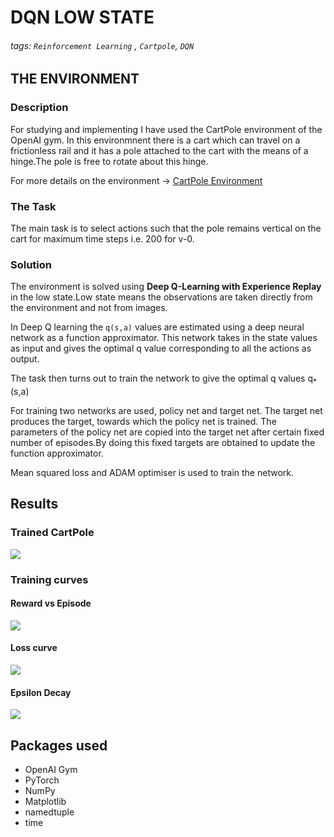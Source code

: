 # DQN LOW STATE
###### tags: `Reinforcement Learning` , `Cartpole`, `DQN`

## THE ENVIRONMENT

### Description

For studying and implementing I have used the CartPole environment of the OpenAI gym. In this environmnent there is a cart which can travel on a frictionless rail and it has a pole attached to the cart with the means of a hinge.The pole is free to rotate about this hinge.

For more details on the environment -> [CartPole Environment](https://github.com/openai/gym/wiki/CartPole-v0)

### The Task

The main task is to select actions such that the pole remains vertical on the cart for maximum time steps i.e. 200 for v-0.

### Solution

The environment is solved using **Deep Q-Learning with Experience Replay** in the low state.Low state means the observations are taken directly from the environment and not from images.

In Deep Q learning the `q(s,a)` values are estimated using a deep neural network as a function approximator. This network takes in the state values as input and gives the optimal q value corresponding to all the actions as output.

The task then turns out to train the network to give the optimal q values  q<sub>*</sub>(s,a) 

For training two networks are used, policy net and target net. The target net produces the target, towards which the policy net is trained. The parameters of the policy net are copied into the target net after certain fixed number of episodes.By doing this fixed targets are obtained to update the function approximator.

Mean squared loss and ADAM optimiser is used to train the network.



## Results

### Trained CartPole

![](https://i.imgur.com/FMBR42W.gif)

### Training curves

#### Reward vs Episode
![](https://i.imgur.com/QZflkt0.png)

#### Loss curve
![](https://i.imgur.com/uPLsonL.png)

#### Epsilon Decay
![](https://i.imgur.com/CJKwKhG.png)

## Packages used

* OpenAI Gym
* PyTorch
* NumPy
* Matplotlib
* namedtuple 
* time
